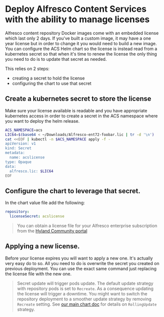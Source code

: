 # Deploy Alfresco Content Services with the ability to manage licenses

Alfresco content repository Docker images come with an embedded license which last only 2 days. If you've built a custom image, it may have a one year license but in order to change it you would need to build a new image.
You can configure the ACS Helm chart so the license is instead read from a kubernetes secret so that when it's time to renew the license the only thing you need to do is to update that secret as needed.

This relies on 2 steps:
* creating a secret to hold the license
* configuring the chart to use that secret

## Create a kubernetes secret to store the license

Make sure your license available is readable and you have appropriate kubernetes access in order to create a secret in the ACS namespace where you want to deploy the helm release.

```bash
ACS_NAMESPACE=acs
LIC64=$(base64 < ~/Downloads/Alfresco-ent72-foobar.lic | tr -d '\n')
cat <<EOF | kubectl -n $ACS_NAMESPACE apply -f -
apiVersion: v1
kind: Secret
metadata:
  name: acslicense
type: Opaque
data:
  alfresco.lic: $LIC64
EOF
```

## Configure the chart to leverage that secret.

In the chart value file add the following:

```yaml
repository:
  licenseSecret: acslicense
```

> You can obtain a license file for your Alfresco enterprise subscription from the [Hyland Community portal](https://community.hyland.com/)

## Applying a new license.

Before your license expires you will want to apply a new one. It's actually very easy do to so. All you need to do is overwrite the secret you created on previous deployment.
You can use the exact same command just replacing the license file with the new one.

> Secret update will trigger pods update. The default update strategy with repository pods is set to `Recreate`.
> As a consequence updating the license will trigger a downtime. You might want to switch the repository deployment to a smoother update strategy by removing `Recreate` setting.
> See [our main chart doc](/helm/alfresco-content-services/README.md) for details on `RollingUpdate` strategy.
